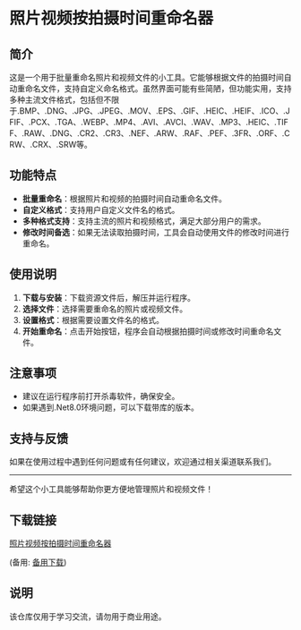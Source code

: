 # 照片视频按拍摄时间重命名器

## 简介
这是一个用于批量重命名照片和视频文件的小工具。它能够根据文件的拍摄时间自动重命名文件，支持自定义命名格式。虽然界面可能有些简陋，但功能实用，支持多种主流文件格式，包括但不限于.BMP、.DNG、.JPG、.JPEG、.MOV、.EPS、.GIF、.HEIC、.HEIF、.ICO、.JFIF、.PCX、.TGA、.WEBP、.MP4、.AVI、.AVCI、.WAV、.MP3、.HEIC、.TIFF、.RAW、.DNG、.CR2、.CR3、.NEF、.ARW、.RAF、.PEF、.3FR、.ORF、.CRW、.CRX、.SRW等。

## 功能特点
- **批量重命名**：根据照片和视频的拍摄时间自动重命名文件。
- **自定义格式**：支持用户自定义文件名的格式。
- **多种格式支持**：支持主流的照片和视频格式，满足大部分用户的需求。
- **修改时间备选**：如果无法读取拍摄时间，工具会自动使用文件的修改时间进行重命名。

## 使用说明
1. **下载与安装**：下载资源文件后，解压并运行程序。
2. **选择文件**：选择需要重命名的照片或视频文件。
3. **设置格式**：根据需要设置文件名的格式。
4. **开始重命名**：点击开始按钮，程序会自动根据拍摄时间或修改时间重命名文件。

## 注意事项
- 建议在运行程序前打开杀毒软件，确保安全。
- 如果遇到.Net8.0环境问题，可以下载带库的版本。

## 支持与反馈
如果在使用过程中遇到任何问题或有任何建议，欢迎通过相关渠道联系我们。

---

希望这个小工具能够帮助你更方便地管理照片和视频文件！

## 下载链接
[照片视频按拍摄时间重命名器](https://pan.quark.cn/s/88d1ee262e98) 

(备用: [备用下载](https://pan.baidu.com/s/1hRG3b7fqnvIngbXL53kclg?pwd=1234))

## 说明

该仓库仅用于学习交流，请勿用于商业用途。
